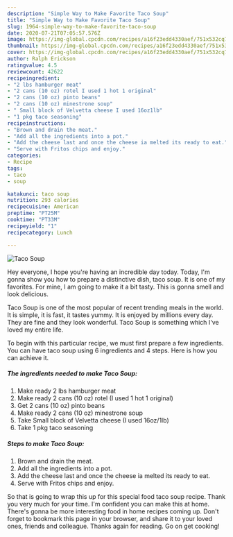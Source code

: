 ```yaml
---
description: "Simple Way to Make Favorite Taco Soup"
title: "Simple Way to Make Favorite Taco Soup"
slug: 1964-simple-way-to-make-favorite-taco-soup
date: 2020-07-21T07:05:57.576Z
image: https://img-global.cpcdn.com/recipes/a16f23edd4330aef/751x532cq70/taco-soup-recipe-main-photo.jpg
thumbnail: https://img-global.cpcdn.com/recipes/a16f23edd4330aef/751x532cq70/taco-soup-recipe-main-photo.jpg
cover: https://img-global.cpcdn.com/recipes/a16f23edd4330aef/751x532cq70/taco-soup-recipe-main-photo.jpg
author: Ralph Erickson
ratingvalue: 4.5
reviewcount: 42622
recipeingredient:
- "2 lbs hamburger meat"
- "2 cans (10 oz) rotel I used 1 hot 1 original"
- "2 cans (10 oz) pinto beans"
- "2 cans (10 oz) minestrone soup"
- " Small block of Velvetta cheese I used 16oz1lb"
- "1 pkg taco seasoning"
recipeinstructions:
- "Brown and drain the meat."
- "Add all the ingredients into a pot."
- "Add the cheese last and once the cheese ia melted its ready to eat."
- "Serve with Fritos chips and enjoy."
categories:
- Recipe
tags:
- taco
- soup

katakunci: taco soup 
nutrition: 293 calories
recipecuisine: American
preptime: "PT25M"
cooktime: "PT33M"
recipeyield: "1"
recipecategory: Lunch

---
```



![Taco Soup](https://img-global.cpcdn.com/recipes/a16f23edd4330aef/751x532cq70/taco-soup-recipe-main-photo.jpg)

Hey everyone, I hope you're having an incredible day today. Today, I'm gonna show you how to prepare a distinctive dish, taco soup. It is one of my favorites. For mine, I am going to make it a bit tasty. This is gonna smell and look delicious.



Taco Soup is one of the most popular of recent trending meals in the world. It is simple, it is fast, it tastes yummy. It is enjoyed by millions every day. They are fine and they look wonderful. Taco Soup is something which I've loved my entire life.


To begin with this particular recipe, we must first prepare a few ingredients. You can have taco soup using 6 ingredients and 4 steps. Here is how you can achieve it.

<!--inarticleads1-->

##### The ingredients needed to make Taco Soup:

1. Make ready 2 lbs hamburger meat
1. Make ready 2 cans (10 oz) rotel (I used 1 hot 1 original)
1. Get 2 cans (10 oz) pinto beans
1. Make ready 2 cans (10 oz) minestrone soup
1. Take  Small block of Velvetta cheese (I used 16oz/1lb)
1. Take 1 pkg taco seasoning




<!--inarticleads2-->

##### Steps to make Taco Soup:

1. Brown and drain the meat.
1. Add all the ingredients into a pot.
1. Add the cheese last and once the cheese ia melted its ready to eat.
1. Serve with Fritos chips and enjoy.




So that is going to wrap this up for this special food taco soup recipe. Thank you very much for your time. I'm confident you can make this at home. There's gonna be more interesting food in home recipes coming up. Don't forget to bookmark this page in your browser, and share it to your loved ones, friends and colleague. Thanks again for reading. Go on get cooking!
